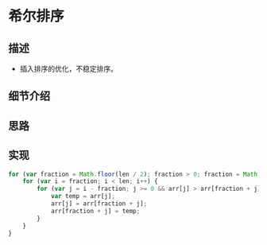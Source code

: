 # 希尔排序
## 描述
- 插入排序的优化，不稳定排序。
## 细节介绍
## 思路

## 实现
```javascript
for (var fraction = Math.floor(len / 2); fraction > 0; fraction = Math.floor(fraction / 2)) {
    for (var i = fraction; i < len; i++) {
        for (var j = i - fraction; j >= 0 && arr[j] > arr[fraction + j]; j -= fraction) {
            var temp = arr[j];
            arr[j] = arr[fraction + j];
            arr[fraction + j] = temp;
        }
    }
}
```

